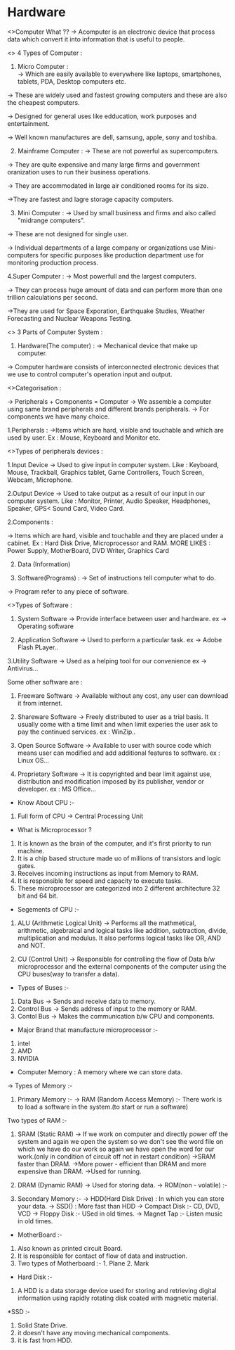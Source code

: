 # Hardware

<>Computer What ??
-> Acomputer is an electronic device that process data which convert it into information that is useful to people.

<> 4 Types of Computer : 

1. Micro Computer :  
-> Which are easily available to everywhere like laptops, smartphones, tablets, PDA, Desktop computers etc.

-> These are widely used and fastest growing computers and these are also the cheapest computers.

-> Designed for general uses like edducation, work purposes and entertainment.

-> Well known manufactures are dell, samsung, apple, sony and toshiba.

2. Mainframe Computer : 
-> These are not powerful as supercomputers.

-> They are quite expensive and many large firms and government oranization uses to run their business operations.

-> They are accommodated in large air conditioned rooms for its size.

->They are fastest and lagre storage capacity computers.

3. Mini Computer : 
-> Used by small business and firms and also called "midrange computers".

-> These are not designed for single user.

-> Individual departments of a large company or organizations use Mini-computers for specific purposes like production department use for monitoring production process.

4.Super Computer : 
-> Most powerfull and the largest computers.

-> They can process huge amount of data and can perform more than one trillion calculations per second.

->They are used for Space Exporation, Earthquake Studies, Weather Forecasting and Nuclear Weapons Testing.

<> 3 Parts of Computer System : 

1. Hardware(The computer) :
-> Mechanical device that make up computer.

-> Computer hardware consists of interconnected electronic devices that we use to control computer's operation input and output.

<>Categorisation : 

-> Peripherals + Components = Computer
-> We assemble a computer using same brand peripherals and different brands peripherals.
-> For components we have many choice.

1.Peripherals : 
->Items which are hard, visible and touchable and which are used by user.
Ex : Mouse, Keyboard and  Monitor etc.

<>Types of peripherals devices : 

1.Input Device -> Used to give input in computer system.
Like : Keyboard, Mouse, Trackball, Graphics tablet, Game Controllers, Touch Screen, Webcam, Microphone.

2.Output Device -> Used to take output as a result of our input in our computer system.
Like : Monitor, Printer, Audio Speaker, Headphones, Speaker, GPS< Sound Card, Video Card.

2.Components : 

-> Items which are hard, visible and touchable and they are placed under a cabinet.
Ex : Hard Disk Drive, Microprocessor and RAM.
MORE LIKES : Power Supply, MotherBoard, DVD Writer, Graphics Card

2. Data (Information)

3. Software(Programs) : 
-> Set of instructions tell computer what to do.

-> Program refer to any piece of software. 

<>Types of Software : 

1. System Software -> Provide interface between user and hardware. 
ex -> Operating software

2. Application Software -> Used to perform a particular task.
ex -> Adobe Flash PLayer..

3.Utility Software -> Used as a helping tool for our convenience 
ex -> Antivirus...

Some other software are : 
1. Freeware Software -> Available without any cost, any user can download it from internet.

2. Shareware Software -> Freely distributed to user as a trial basis. It usually come with a time limit and when limit experies the user ask to pay the continued services. 
ex : WinZip..

3. Open Source Software -> Available to user with source code which means user can modified and add additional features to software.
ex : Linux OS...


4. Proprietary Software -> It is copyrighted and bear limit against use, distribution and modification imposed by its publisher, vendor or developer.
ex : MS Office...

* Know About CPU :-
1. Full form of CPU -> Central Processing Unit

* What is Microprocessor ?  
1. It is known as the brain of the computer, and it's first priority to run machine.
2. It is a chip based structure made uo of millions of transistors and logic gates.
3. Receives incoming instructions as input from Memory to RAM.
4. It is responsible for speed and capacity to execute tasks.
5. These microprocessor are categorized into 2 different architecture 32 bit and 64 bit.

* Segements of CPU :-

1. ALU (Arithmetic Logical Unit) -> Performs all the mathmetical, arithmetic, algebraical and logical tasks like addition, subtraction, divide, multiplication and modulus. It also performs logical tasks like OR, AND and NOT.

2. CU (Control Unit) -> Responsible for controlling the flow of Data b/w microprocessor and the external components of the computer using the CPU buses(way to transfer a data).

* Types of Buses :-

1. Data Bus -> Sends and receive data to memory.
2. Control Bus -> Sends address of input to the memory or RAM.
3. Contol Bus -> Makes the communication b/w CPU and components.

* Major Brand that manufacture microprocessor :-
1. intel
2. AMD
3. NVIDIA

* Computer Memory : A memory where we can store data.

-> Types of Memory :-

1. Primary Memory :-
-> RAM (Random Access Memory) :- There work is to load a software in the system.(to start or run a software)

Two types of RAM :-

1. SRAM (Static RAM) -> If we work on computer and directly power off the system and again we open the system so we don't see the word file on which we have do our work so again we have open                               the word for our work.(only in condition of circuit off not in restart condition)
->SRAM faster than DRAM.
->More power - efficient than DRAM and more expensive than DRAM.
->Used for running.

2. DRAM (Dynamic RAM) ->  Used for storing data.
-> ROM(non - volatile) :- 

2. Secondary Memory :-
-> HDD(Hard Disk Drive) : In which you can store your data.
-> SSD() : More fast than HDD
-> Compact Disk :- CD, DVD, VCD
-> Floppy Disk :- USed in old times.
-> Magnet Tap :- Listen music in old times.

* MotherBoard :-
1. Also known as printed circuit Board.
2. It is responsible for contact of flow of data and instruction.
3. Two types of Motherboard :-     1. Plane               2. Mark

* Hard Disk :-
1. A HDD is a data storage device used for storing and retrieving digital information using rapidly rotating disk coated with magnetic material.

*SSD :-
1. Solid State Drive.
2. it doesn't have any moving mechanical components.
3. it is fast from HDD.
